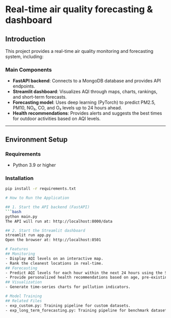 # Real-time air quality forecasting & dashboard  

## Introduction  
This project provides a real-time air quality monitoring and forecasting system, including:  

### Main Components  
- **FastAPI backend**: Connects to a MongoDB database and provides API endpoints.  
- **Streamlit dashboard**: Visualizes AQI through maps, charts, rankings, and short-term forecasts.  
- **Forecasting model**: Uses deep learning (PyTorch) to predict PM2.5, PM10, NO₂, CO, and O₃ levels up to 24 hours ahead.  
- **Health recommendations**: Provides alerts and suggests the best times for outdoor activities based on AQI levels.  

---

## Environment Setup  

### Requirements  
- Python 3.9 or higher  

### Installation  
```bash
pip install -r requirements.txt

# How to Run the Application  

## 1. Start the API backend (FastAPI)  
```bash
python main.py
The API will run at: http://localhost:8000/data

## 2. Start the Streamlit dashboard
streamlit run app.py
Open the browser at: http://localhost:8501

# Features
## Monitoring
- Display AQI levels on an interactive map.
- Rank the cleanest locations in real-time.
## Forecasting
- Predict AQI levels for each hour within the next 24 hours using the SOFTS model.
- Provide personalized health recommendations based on age, pre-existing conditions, outdoor duration, and activity intensity.
## Visualization
- Generate time-series charts for pollution indicators.

# Model Training
## Related Files
- exp_custom.py: Training pipeline for custom datasets.
- exp_long_term_forecasting.py: Training pipeline for benchmark datasets (ETT, Weather, Solar, PEMS...).
